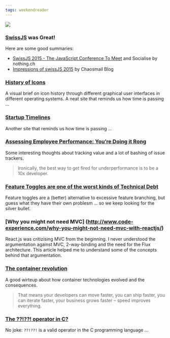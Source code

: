 ```yaml
---
tags: weekendreader
---
```

<img class="jb-main-img" src="https://lh3.googleusercontent.com/-Nfo7Q0qQw6E/VbatXtGHezI/AAAAAAAACVk/MgXdJ3PGE1Y/s800-Ic42/WR30.png">

### [SwissJS](http://www.swissjs.com/) was Great!
Here are some good summaries:
- [SwissJS 2015 - The JavaScript Conference To Meet](https://www.nothing.ch/en/research/swissjs-2015-javascript-conference-meet-and-socialise) and Socialise by nothing.ch
- [Impressions of swissJS 2015](http://chaosmail.github.io/conference/2015/07/21/swissjs-2015/) by Chaosmail Blog


### [History of Icons](https://historyoficons.com/) 
A visual brief on icon history through different graphical user interfaces in different operating systems.
A neat site that reminds us how time is passing ...


### [Startup Timelines](http://www.startuptimelines.org/) 
Another site that reminds us how time is passing ... 


### [Assessing Employee Performance: You’re Doing it Rong](https://medium.com/javascript-scene/assessing-employee-performance-1a8bdee45c1a)

Some interesting thoughts about tracking value and a lot of bashing of issue trackers.

> Ironically, the best way to get fired for underperformance is to be a 10x developer.




### [Feature Toggles are one of the worst kinds of Technical Debt](http://swreflections.blogspot.ca/2014/08/feature-toggles-are-one-of-worst-kinds.html)
Feature toggles are a (better) alternative to excessive feature branching, but guess what they have their own problesm ... so we keep looking for the silver bullet.



### [Why you might not need MVC] (http://www.code-experience.com/why-you-might-not-need-mvc-with-reactjs/)
React.js was critizising MVC from the beginning. I never understood the argumentation against MVC, 2-way-binding and the need for the Flux architecture. This article helped me to understand some of the concepts behind that argumentation.


### [The container revolution](http://www.theplatform.net/2015/07/21/containers-for-the-masses-now-that-kubernetes-is-set-free/)
A good wirteup about how container technologies evolved and the consequences.

> That means your developers can move faster, you can ship faster, you
> can iterate faster, your business grows faster – speed improves
> everything.




### [The ??!??! operator in C?](http://stackoverflow.com/questions/7825055/what-does-the-c-operator-do)

No joke: `??!??!` is a valid operator in the C programming language ... 
